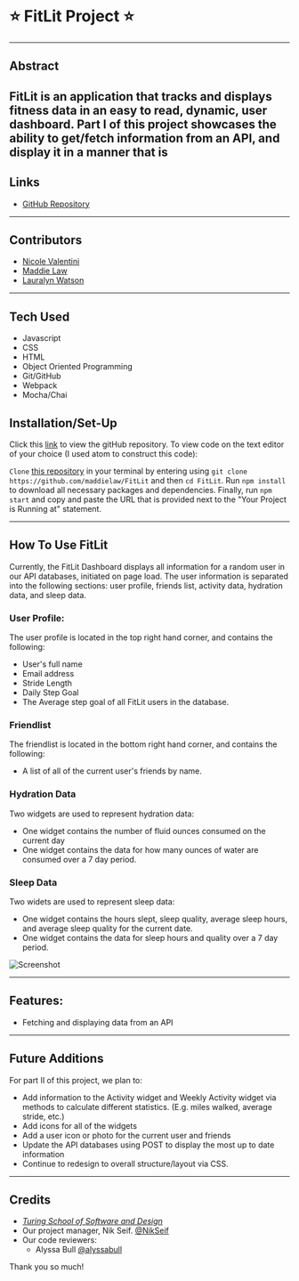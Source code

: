 # :star: **FitLit Project** :star:
___
## Abstract

FitLit is an application that tracks and displays fitness data in an easy to read, dynamic, user dashboard. Part I of this project showcases the ability to get/fetch information from an API, and display it in a manner that is
---
## Links
* [GitHub Repository](https://github.com/nvalentini21/flashcards-project)
---
## Contributors
* [Nicole Valentini](https://github.com/nvalentini21)
* [Maddie Law](https://github.com/maddielaw)
* [Lauralyn Watson](https://github.com/lswatson16)
---
## Tech Used
* Javascript
* CSS
* HTML
* Object Oriented Programming
* Git/GitHub
* Webpack
* Mocha/Chai


## Installation/Set-Up
Click this [link](https://github.com/maddielaw/FitLit) to view the gitHub repository.
To view code on the text editor of your choice (I used atom to construct this code):

`Clone` [this repository](https://github.com/maddielaw/FitLit) in your terminal by entering using `git clone https://github.com/maddielaw/FitLit` and then `cd FitLit`. Run `npm install` to download all necessary packages and dependencies. Finally, run `npm start` and copy and paste the URL that is provided next to the "Your Project is Running at" statement.


---
## How To Use FitLit
Currently, the FitLit Dashboard displays all information for a random user in our API databases, initiated on page load. The user information is separated into the following sections: user profile, friends list, activity data, hydration data, and sleep data.

### User Profile:
The user profile is located in the top right hand corner, and contains the following:
* User's full name
* Email address
* Stride Length
* Daily Step Goal
* The Average step goal of all FitLit users in the database.

### Friendlist
The friendlist is located in the bottom right hand corner, and contains the following:
* A list of all of the current user's friends by name.

### Hydration Data
Two widgets are used to represent hydration data:
* One widget contains the number of fluid ounces consumed on the current day
* One widget contains the data for how many ounces of water are consumed over a 7 day period.

### Sleep Data
Two widets are used to represent sleep data:
* One widget contains the hours slept, sleep quality, average sleep hours, and average sleep quality for the current date.
* One widget contains the data for sleep hours and quality over a 7 day period.


![Screenshot](https://media.giphy.com/media/WtGJssD3nno08byQ9a/giphy.gif)

---
## Features:
* Fetching and displaying data from an API

---
## Future Additions
For part II of this project, we plan to:
* Add information to the Activity widget and Weekly Activity widget via methods to calculate different statistics. (E.g. miles walked, average stride, etc.)
* Add icons for all of the widgets
* Add a user icon or photo for the current user and friends
* Update the API databases using POST to display the most up to date information
* Continue to redesign to overall structure/layout via CSS. 


---
## Credits
* [*Turing School of Software and Design*](turing.edu)
* Our project manager, Nik Seif. [@NikSeif](https://github.com/niksseif)
* Our code reviewers:
  * Alyssa Bull [@alyssabull](https://github.com/alyssabull)


Thank you so much!
